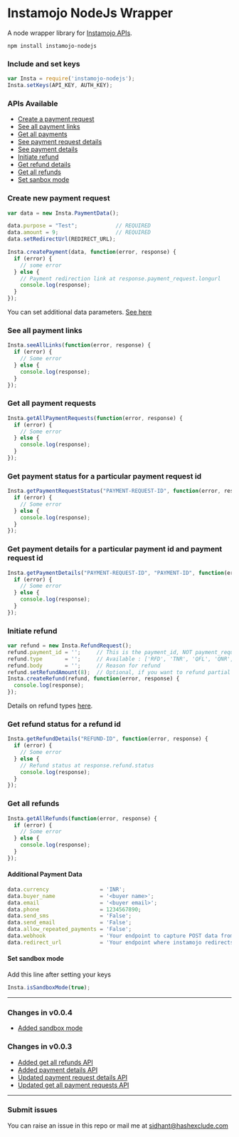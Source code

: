 # Instamojo NodeJs Wrapper 
A node wrapper library for [Instamojo APIs](https://www.instamojo.com/developers/rest).

```
npm install instamojo-nodejs
```

### Include and set keys
```javascript
var Insta = require('instamojo-nodejs');
Insta.setKeys(API_KEY, AUTH_KEY);
```

### APIs Available
* [Create a payment request](#create_payment)
* [See all payment links](#see_payment_links)
* [Get all payments](#get_all_payment_requests)
* [See payment request details](#get_payment_request_details)
* [See payment details](#get_payment_details)
* [Initiate refund](#create_refund)
* [Get refund details](#get_refund_details)
* [Get all refunds](#get_all_refunds)
* [Set sanbox mode](#set_sandbox_mode)

### <a name="create_payment"></a>Create new payment request
```javascript
var data = new Insta.PaymentData();

data.purpose = "Test";            // REQUIRED
data.amount = 9;                  // REQUIRED
data.setRedirectUrl(REDIRECT_URL);

Insta.createPayment(data, function(error, response) {
  if (error) {
    // some error
  } else {
    // Payment redirection link at response.payment_request.longurl
    console.log(response);
  }
});
```
You can set additional data parameters. [See here](#payment_data)

### <a name="see_payment_links"></a>See all payment links
```javascript
Insta.seeAllLinks(function(error, response) {
  if (error) {
    // Some error
  } else {
    console.log(response);
  }
});
```

### <a name="get_all_payment_requests"></a>Get all payment requests
```javascript
Insta.getAllPaymentRequests(function(error, response) {
  if (error) {
    // Some error
  } else {
    console.log(response);
  }
});
```

### <a name="get_payment_request_details"></a>Get payment status for a particular payment request id
```javascript
Insta.getPaymentRequestStatus("PAYMENT-REQUEST-ID", function(error, response) {
  if (error) {
    // Some error
  } else {
    console.log(response);
  }
});
```

### <a name="get_payment_details"></a>Get payment details for a particular payment id and payment request id
```javascript
Insta.getPaymentDetails("PAYMENT-REQUEST-ID", "PAYMENT-ID", function(error, response) {
  if (error) {
    // Some error
  } else {
    console.log(response);
  }
});
```

### <a name="create_refund"></a>Initiate refund
```javascript
var refund = new Insta.RefundRequest();
refund.payment_id = '';     // This is the payment_id, NOT payment_request_id
refund.type       = '';     // Available : ['RFD', 'TNR', 'QFL', 'QNR', 'EWN', 'TAN', 'PTH']
refund.body       = '';     // Reason for refund
refund.setRefundAmount(8);  // Optional, if you want to refund partial amount
Insta.createRefund(refund, function(error, response) {
  console.log(response);
});
```
Details on refund types [here](https://www.instamojo.com/developers/rest/#toc-refunds).


### <a name="get_refund_details"></a>Get refund status for a refund id
```javascript
Insta.getRefundDetails("REFUND-ID", function(error, response) {
  if (error) {
    // Some error
  } else {
    // Refund status at response.refund.status
    console.log(response);
  }
});
```

### <a name="get_all_refunds"></a>Get all refunds
```javascript
Insta.getAllRefunds(function(error, response) {
  if (error) {
    // Some error
  } else {
    console.log(response);
  }
});
```


#### <a name="payment_data"></a>Additional Payment Data
```javascript
data.currency                = 'INR';
data.buyer_name              = '<buyer name>';
data.email                   = '<buyer email>';
data.phone                   = 1234567890;
data.send_sms                = 'False';
data.send_email              = 'False';
data.allow_repeated_payments = 'False';
data.webhook                 = 'Your endpoint to capture POST data from a payment';
data.redirect_url            = 'Your endpoint where instamojo redirects user to after payment';
```

#### <a name="set_sandbox_mode"></a>Set sandbox mode
Add this line after setting your keys
```javascript
Insta.isSandboxMode(true);
```
---

### Changes in v0.0.4
- [Added sandbox mode](#set_sandbox_mode)


### Changes in v0.0.3
- [Added get all refunds API](#get_all_refunds)
- [Added payment details API](#get_payment_details)
- [Updated payment request details API](#get_payment_request_details)
- [Updated get all payment requests API](#get_all_payment_requests)

---
### Submit issues
You can raise an issue in this repo or mail me at sidhant@hashexclude.com
